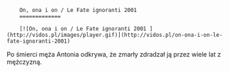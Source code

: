 
        On, ona i on / Le Fate ignoranti 2001 
        =============
        
        [![On, ona i on / Le Fate ignoranti 2001 ](http://vidos.pl/images/player.gif)](http://vidos.pl/on-ona-i-on-le-fate-ignoranti-2001)
        
        
 Po śmierci męża Antonia odkrywa, że zmarły zdradzał ją przez wiele lat z mężczyzną.
    